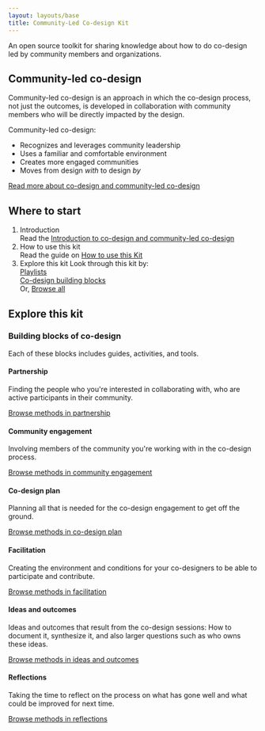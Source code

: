 ```yaml
---
layout: layouts/base
title: Community-Led Co-design Kit
---
```

An open source toolkit for sharing knowledge about how to do co-design led by community members and organizations.

## Community-led co-design

Community-led co-design is an approach in which the co-design process, not just the outcomes, is developed in
collaboration with community members who will be directly impacted by the design.

Community-led co-design:

* Recognizes and leverages community leadership
* Uses a familiar and comfortable environment
* Creates more engaged communities
* Moves from design _with_ to design _by_

[Read more about co-design and community-led co-design](/about/)

## Where to start

1. Introduction  
   Read the [Introduction to co-design and community-led co-design](#TODO)
2. How to use this kit  
   Read the guide on [How to use this Kit](#TODO)
3. Explore this kit
   Look through this kit by:  
   [Playlists](#TODO)  
   [Co-design building blocks](#TODO)  
   Or, [Browse all](#TODO)

## Explore this kit

<!-- TODO: Add playlists -->

### Building blocks of co-design

Each of these blocks includes guides, activities, and tools.

#### Partnership

Finding the people who you're interested in collaborating with, who are active participants in their community.

[Browse methods in partnership](/resources/#partnership)

#### Community engagement

Involving members of the community you're working with in the co-design process.

[Browse methods in community engagement](/resources/#community-engagement)

#### Co-design plan

Planning all that is needed for the co-design engagement to get off the ground.

[Browse methods in co-design plan](/resources/#codesign-plan)

#### Facilitation

Creating the environment and conditions for your co-designers to be able to participate and contribute.

[Browse methods in facilitation](/resources/#facilitation)

#### Ideas and outcomes

Ideas and outcomes that result from the co-design sessions: How to document it, synthesize it, and also larger questions
such as who owns these ideas.

[Browse methods in ideas and outcomes](/resources/#ideas-and-outcomes)

#### Reflections

Taking the time to reflect on the process on what has gone well and what could be improved for next time.

[Browse methods in reflections](/resources/#reflections)
